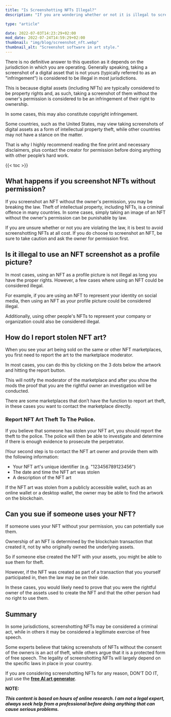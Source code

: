 ```yaml
---
title: "Is Screenshotting NFTs Illegal?"
description: "If you are wondering whether or not it is illegal to screenshot an NFT, this article will hopefully clear things up for you."

type: "article"

date: 2022-07-03T14:23:29+02:00
mod_date: 2022-07-24T14:59:29+02:00
thumbnail: "img/blog/screenshot_nft.webp"
thumbnail_alt: "Screenshot software in art style."
---
```

There is no definitive answer to this question as it depends on the jurisdiction in which you are operating. Generally speaking, taking a screenshot of a digital asset that is not yours (typically referred to as an "infringement") is considered to be illegal in most jurisdictions.

This is because digital assets (including NFTs) are typically considered to be property rights and, as such, taking a screenshot of them without the owner's permission is considered to be an infringement of their right to ownership. 

In some cases, this may also constitute copyright infringement.

Some countries, such as the United States, may view taking screenshots of digital assets as a form of intellectual property theft, while other countries may not have a stance on the matter.

That is why I highly recommend reading the fine print and necessary disclaimers, plus contact the creator for permission before doing anything with other people’s hard work.

{{< toc >}}

## What happens if you screenshot NFTs without permission?

If you screenshot an NFT without the owner's permission, you may be breaking the law. Theft of intellectual property, including NFTs, is a criminal offence in many countries. In some cases, simply taking an image of an NFT without the owner's permission can be punishable by law.

If you are unsure whether or not you are violating the law, it is best to avoid screenshotting NFTs at all cost. If you do choose to screenshot an NFT, be sure to take caution and ask the owner for permission first.

## Is it illegal to use an NFT screenshot as a profile picture?

In most cases, using an NFT as a profile picture is not illegal as long you have the proper rights. However, a few cases where using an NFT could be considered illegal.

For example, if you are using an NFT to represent your identity on social media, then using an NFT as your profile picture could be considered illegal. 

Additionally, using other people's NFTs to represent your company or organization could also be considered illegal.

## How do I report stolen NFT art?

When you see your art being sold on the same or other NFT marketplaces, you first need to report the art to the marketplace moderator.

In most cases, you can do this by clicking on the 3 dots below the artwork and hitting the report button.

This will notify the moderator of the marketplace and after you show the mods the proof that you are the rightful owner an investigation will be conducted.

There are some marketplaces that don’t have the function to report art theft, in these cases you want to contact the marketplace directly.

### Report NFT Art Theft To The Police.

If you believe that someone has stolen your NFT art, you should report the theft to the police. The police will then be able to investigate and determine if there is enough evidence to prosecute the perpetrator.

IYour second step is to contact the NFT art owner and provide them with the following information:

*   Your NFT art's unique identifier (e.g. "123456789123456")
*   The date and time the NFT art was stolen
*   A description of the NFT art

If the NFT art was stolen from a publicly accessible wallet, such as an online wallet or a desktop wallet, the owner may be able to find the artwork on the blockchain. 

## Can you sue if someone uses your NFT?

If someone uses your NFT without your permission, you can potentially sue them. 

Ownership of an NFT is determined by the blockchain transaction that created it, not by who originally owned the underlying assets. 

So if someone else created the NFT with your assets, you might be able to sue them for theft. 

However, if the NFT was created as part of a transaction that you yourself participated in, then the law may be on their side. 

In these cases, you would likely need to prove that you were the rightful owner of the assets used to create the NFT and that the other person had no right to use them.

## Summary

In some jurisdictions, screenshotting NFTs may be considered a criminal act, while in others it may be considered a legitimate exercise of free speech.

Some experts believe that taking screenshots of NFTs without the consent of the owners is an act of theft, while others argue that it is a protected form of free speech. The legality of screenshotting NFTs will largely depend on the specific laws in place in your country.

If you are considering screenshotting NFTs for any reason, DON’T DO IT, just use the **[free AI art generator](/learn/how-to-use-ai-art-generator/)**.

**NOTE:**

**_This content is based on hours of online research. I am not a legal expert, always seek help from a professional before doing anything that can cause serious problems._**
